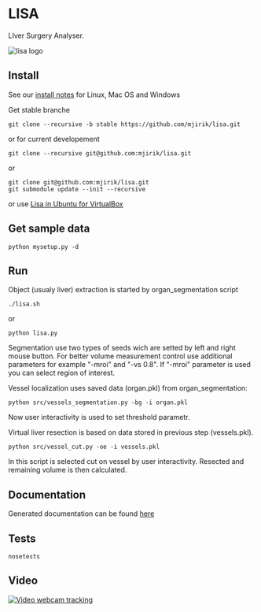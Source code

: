 LISA 
=============

LIver Surgery Analyser.

![lisa logo](https://raw.githubusercontent.com/mjirik/lisa/master/applications/LISA256.png)




Install
-------

See our [install notes](https://github.com/mjirik/lisa/blob/master/INSTALL.md) for Linux, Mac OS and Windows 


Get stable branche

    git clone --recursive -b stable https://github.com/mjirik/lisa.git

or for current developement

    git clone --recursive git@github.com:mjirik/lisa.git

or

    git clone git@github.com:mjirik/lisa.git
    git submodule update --init --recursive

or use [Lisa in Ubuntu for VirtualBox](http://147.228.240.61/queetech/install/lisa_ubuntu14.04.vdi)



Get sample data
---------------

    python mysetup.py -d



Run
---

Object (usualy liver) extraction is started by organ_segmentation script

    ./lisa.sh

or

    python lisa.py

Segmentation use two types of seeds wich are setted by left and right mouse
button. For better volume measurement control use additional parameters
for example "-mroi" and "-vs 0.8". If "-mroi" parameter is used you can
select region of interest.


Vessel localization uses saved data (organ.pkl) from organ_segmentation:

    python src/vessels_segmentation.py -bg -i organ.pkl

Now user interactivity is used to set threshold parametr.

Virtual liver resection is based on data stored in previous step 
(vessels.pkl).

    python src/vessel_cut.py -oe -i vessels.pkl

In this script is selected cut on vessel by user interactivity. Resected and
remaining volume is then calculated.

Documentation
-------------

Generated documentation can be found [here](http://147.228.240.61/queetech/Lisa-docs/html/)


Tests
-----

    nosetests
    
    
Video
-----

[![Video webcam tracking](https://img.youtube.com/vi/O408OKV5LhQ/0.jpg)](https://www.youtube.com/watch?v=O408OKV5LhQ)

